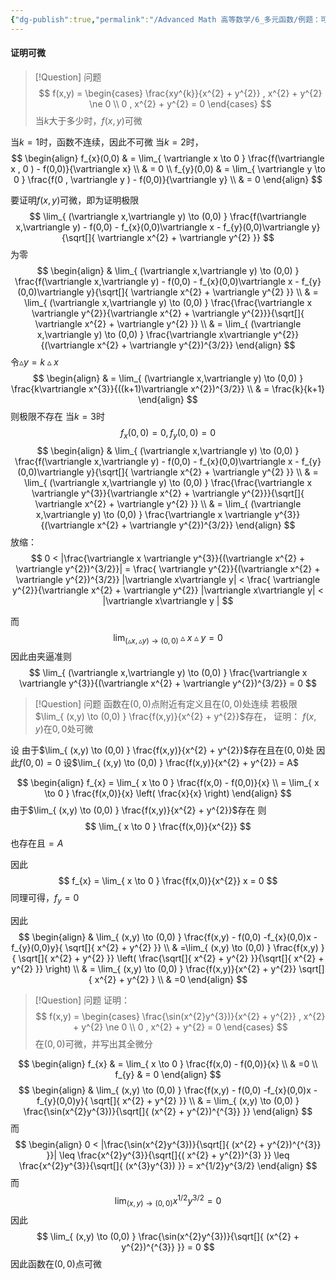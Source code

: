 ```yaml
---
{"dg-publish":true,"permalink":"/Advanced Math 高等数学/6_多元函数/例题：可微性分析/","tags":["例题","微积分","高数"]}
---
```


#### 证明可微

> [!Question] 问题
> $$
> f(x,y) = 
> \begin{cases} 
> \frac{xy^{k}}{x^{2} + y^{2}} , x^{2} + y^{2} \ne 0 \\
> 0 , x^{2} + y^{2} = 0
> \end{cases}
> $$
> 当$k$大于多少时，$f(x,y)$可微

当$k=1$时，函数不连续，因此不可微
当$k = 2$时，
$$
\begin{align}
f_{x}(0,0)  & = \lim_{ \vartriangle x \to 0 } \frac{f(\vartriangle x , 0 ) - f(0,0)}{\vartriangle x} \\
 & = 0 \\
f_{y}(0,0)  & = \lim_{ \vartriangle y \to 0 } \frac{f(0 , \vartriangle y ) - f(0,0)}{\vartriangle y} \\
 & = 0
\end{align}
$$

要证明$f(x,y)$可微，即为证明极限
$$
\lim_{ (\vartriangle x,\vartriangle y) \to (0,0) } \frac{f(\vartriangle x,\vartriangle y) - f(0,0) - f_{x}(0,0)\vartriangle x - f_{y}(0,0)\vartriangle y}{\sqrt[]{ \vartriangle x^{2} + \vartriangle y^{2} }}
$$
为零
$$
\begin{align}
 & \lim_{ (\vartriangle x,\vartriangle y) \to (0,0) } \frac{f(\vartriangle x,\vartriangle y) - f(0,0) - f_{x}(0,0)\vartriangle x - f_{y}(0,0)\vartriangle y}{\sqrt[]{ \vartriangle x^{2} + \vartriangle y^{2} }}  \\
 &  = \lim_{ (\vartriangle x,\vartriangle y) \to (0,0) } \frac{\frac{\vartriangle x \vartriangle y^{2}}{\vartriangle x^{2} + \vartriangle y^{2}}}{\sqrt[]{ \vartriangle x^{2} + \vartriangle y^{2} }} \\
 &  = \lim_{ (\vartriangle x,\vartriangle y) \to (0,0) } \frac{\vartriangle x\vartriangle y^{2}}{(\vartriangle x^{2} + \vartriangle y^{2})^{3/2}}
\end{align}
$$
令$\vartriangle y = k\vartriangle x$
$$
\begin{align}
 &  = \lim_{ (\vartriangle x,\vartriangle y) \to (0,0) } \frac{k\vartriangle x^{3}}{((k+1)\vartriangle x^{2})^{3/2}} \\
 & = \frac{k}{k+1}
\end{align}
$$
则极限不存在
当$k = 3$时
$$
f_{x}(0,0) = 0 , f_{y}(0,0) = 0
$$
$$
\begin{align}
 & \lim_{ (\vartriangle x,\vartriangle y) \to (0,0) } \frac{f(\vartriangle x,\vartriangle y) - f(0,0) - f_{x}(0,0)\vartriangle x - f_{y}(0,0)\vartriangle y}{\sqrt[]{ \vartriangle x^{2} + \vartriangle y^{2} }}  \\ 
 &  = \lim_{ (\vartriangle x,\vartriangle y) \to (0,0) } \frac{\frac{\vartriangle x \vartriangle y^{3}}{\vartriangle x^{2} + \vartriangle y^{2}}}{\sqrt[]{ \vartriangle x^{2} + \vartriangle y^{2} }} \\  
 & = \lim_{ (\vartriangle x,\vartriangle y) \to (0,0) } \frac{\vartriangle x \vartriangle y^{3}}{(\vartriangle x^{2} + \vartriangle y^{2})^{3/2}}
\end{align}
$$
放缩：
$$
0 < |\frac{\vartriangle x \vartriangle y^{3}}{(\vartriangle x^{2} + \vartriangle y^{2})^{3/2}}|
= \frac{ \vartriangle y^{2}}{(\vartriangle x^{2} + \vartriangle y^{2})^{3/2}} |\vartriangle x\vartriangle y| < \frac{ \vartriangle y^{2}}{\vartriangle x^{2} + \vartriangle y^{2}} |\vartriangle x\vartriangle y| < |\vartriangle x\vartriangle y |
$$


而
$$
\lim_{ (\vartriangle x,\vartriangle y) \to (0,0) } \vartriangle x\vartriangle y = 0
$$
因此由夹逼准则
$$
\lim_{ (\vartriangle x,\vartriangle y) \to (0,0) } \frac{\vartriangle x \vartriangle y^{3}}{(\vartriangle x^{2} + \vartriangle y^{2})^{3/2}} = 0
$$


> [!Question] 问题
> 函数在$(0,0)$点附近有定义且在$(0,0)$处连续
> 若极限$\lim_{ (x,y) \to (0,0) } \frac{f(x,y)}{x^{2} + y^{2}}$存在，
> 证明：
> $f(x,y)$在$0,0$处可微

设
由于$\lim_{ (x,y) \to (0,0) } \frac{f(x,y)}{x^{2} + y^{2}}$存在且在$(0,0)$处
因此$f(0,0) = 0$
设$\lim_{ (x,y) \to (0,0) } \frac{f(x,y)}{x^{2} + y^{2}} = A$ 

$$
\begin{align}
f_{x} = \lim_{ x \to 0 } \frac{f(x,0) - f(0,0)}{x} \\
= \lim_{ x \to 0 } \frac{f(x,0)}{x} \left( \frac{x}{x} \right)
\end{align}
$$
由于$\lim_{ (x,y) \to (0,0) } \frac{f(x,y)}{x^{2} + y^{2}}$存在
则
$$
\lim_{ x \to 0 } \frac{f(x,0)}{x^{2}} 
$$
也存在且$= A$

因此
$$
f_{x}  = \lim_{ x \to 0 } \frac{f(x,0)}{x^{2}} x = 0
$$
同理可得，$f_{y} = 0$

因此
$$
\begin{align}
 & \lim_{ (x,y) \to (0,0) } \frac{f(x,y) - f(0,0) -f_{x}(0,0)x - f_{y}(0,0)y}{ \sqrt[]{ x^{2} + y^{2} }} \\
 & =\lim_{ (x,y) \to (0,0) } \frac{f(x,y) }{ \sqrt[]{ x^{2} + y^{2} }} \left( \frac{\sqrt[]{ x^{2} + y^{2} }}{\sqrt[]{ x^{2} + y^{2} }} \right) \\
 & = \lim_{ (x,y) \to (0,0) } \frac{f(x,y)}{x^{2} + y^{2}} \sqrt[]{ x^{2}  + y^{2}  } \\
 & =0
\end{align}
$$
> [!Question] 问题
> 证明：
> $$
> f(x,y) = 
> \begin{cases} 
> \frac{\sin(x^{2}y^{3})}{x^{2} + y^{2}} , x^{2} + y^{2} \ne 0 \\
> 0 , x^{2} + y^{2} = 0
> \end{cases}
> $$
> 在$(0,0)$可微，并写出其全微分

$$
\begin{align}
f_{x}  & = \lim_{ x \to 0 } \frac{f(x,0) - f(0,0)}{x} \\
 & =0 \\
f_{y}  & = 0
\end{align}
$$
$$
\begin{align}
 & \lim_{ (x,y) \to (0,0) } \frac{f(x,y) - f(0,0) -f_{x}(0,0)x - f_{y}(0,0)y}{ \sqrt[]{ x^{2} + y^{2} }} \\
  & = \lim_{ (x,y) \to (0,0) } \frac{\sin(x^{2}y^{3})}{\sqrt[]{ (x^{2} + y^{2})^{^{3}} }}
\end{align}
$$
而
$$
\begin{align}
0 < |\frac{\sin(x^{2}y^{3})}{\sqrt[]{ (x^{2} + y^{2})^{^{3}} }}| \leq \frac{x^{2}y^{3}}{\sqrt[]{( x^{2} + y^{2})^{3} }} \leq \frac{x^{2}y^{3}}{\sqrt[]{ (x^{3}y^{3}) }} = x^{1/2}y^{3/2}
\end{align}
$$
而
$$
\lim_{ (x,y) \to (0,0) } x^{1/2}y^{3/2} = 0
$$
因此
$$
\lim_{ (x,y) \to (0,0) } \frac{\sin(x^{2}y^{3})}{\sqrt[]{ (x^{2} + y^{2})^{^{3}} }} = 0
$$
因此函数在$(0,0)$点可微